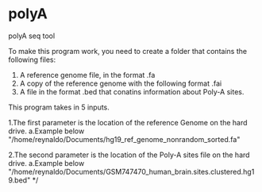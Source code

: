polyA
=====

polyA seq tool


To make this program work, you need to create a folder that contains the following files:
 
1. A reference genome file, in the format .fa
2. A copy of the reference genome with the following format .fai
3. A file in the format .bed that conatins information about Poly-A sites.
 
This program takes in 5 inputs.

1.The first parameter is the location of the reference Genome on the hard drive.
  	a.Example below
 		 "/home/reynaldo/Documents/hg19_ref_genome_nonrandom_sorted.fa"
 
2.The second parameter is the location of the Poly-A sites file on the hard drive.
 	  a.Example below
 		 "/home/reynaldo/Documents/GSM747470_human_brain.sites.clustered.hg19.bed" */

